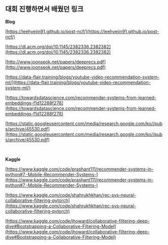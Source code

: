 ## 대회 진행하면서 배웠던 링크


**Blog**

[https://leehyejin91.github.io/post-ncf/](https://leehyejin91.github.io/post-ncf/)

[https://dl.acm.org/doi/10.1145/2382336.2382382](https://dl.acm.org/doi/10.1145/2382336.2382382)

[http://www.joonseok.net/papers/deeprecs.pdf](http://www.joonseok.net/papers/deeprecs.pdf)

[https://data-flair.training/blogs/youtube-video-recommendation-system-ml/](https://data-flair.training/blogs/youtube-video-recommendation-system-ml/)

[https://towardsdatascience.com/recommender-systems-from-learned-embeddings-f1d12288f278](https://towardsdatascience.com/recommender-systems-from-learned-embeddings-f1d12288f278)

[https://static.googleusercontent.com/media/research.google.com/ko//pubs/archive/45530.pdf](https://static.googleusercontent.com/media/research.google.com/ko//pubs/archive/45530.pdf)



<br>

**Kaggle**

[https://www.kaggle.com/code/prashant111/recommender-systems-in-python#7.-Mobile-Recommender-Systems-](https://www.kaggle.com/code/prashant111/recommender-systems-in-python#7.-Mobile-Recommender-Systems-)

[https://www.kaggle.com/code/shahrukhkhan/rec-sys-neural-collaborative-filtering-pytorch](https://www.kaggle.com/code/shahrukhkhan/rec-sys-neural-collaborative-filtering-pytorch)

[https://www.kaggle.com/code/jhoward/collaborative-filtering-deep-dive#Bootstrapping-a-Collaborative-Filtering-Model](https://www.kaggle.com/code/jhoward/collaborative-filtering-deep-dive#Bootstrapping-a-Collaborative-Filtering-Model)

